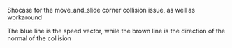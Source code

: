 Shocase for the move_and_slide corner collision issue, as well as workaround

The blue line is the speed vector, while the brown line is the direction of the normal of the collision
